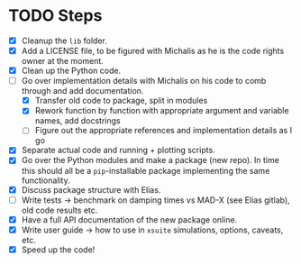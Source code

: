 # TODO Steps

- [X] Cleanup the `lib` folder.
- [X] Add a LICENSE file, to be figured with Michalis as he is the code rights owner at the moment.
- [X] Clean up the Python code.
- [ ] Go over implementation details with Michalis on his code to comb through and add documentation.
  - [X] Transfer old code to package, split in modules
  - [X] Rework function by function with appropriate argument and variable names, add docstrings
  - [ ] Figure out the appropriate references and implementation details as I go
- [X] Separate actual code and running + plotting scripts.
- [X] Go over the Python modules and make a package (new repo). In time this should all be a `pip`-installable package implementing the same functionality.
- [X] Discuss package structure with Elias.
- [ ] Write tests -> benchmark on damping times vs MAD-X (see Elias gitlab), old code results etc.
- [X] Have a full API documentation of the new package online.
- [X] Write user guide -> how to use in `xsuite` simulations, options, caveats, etc.
- [X] Speed up the code!
